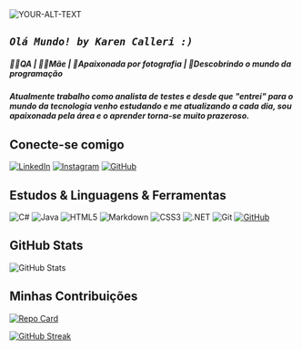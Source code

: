 <picture>
 <source media="(prefers-color-scheme: dark)" srcset="https://scontent.cdninstagram.com/v/t39.30808-6/417426007_334738222897630_49539815423426900_n.jpg?stp=dst-jpg_e15&efg=eyJ2ZW5jb2RlX3RhZyI6ImltYWdlX3VybGdlbi4yMDQ4eDE1MzYuc2RyIn0&_nc_ht=scontent.cdninstagram.com&_nc_cat=110&_nc_ohc=rEd99hVEMsEAX8PtJP2&edm=APs17CUAAAAA&ccb=7-5&ig_cache_key=MzMwODc2OTE5OTAwMDMwNzI3MA%3D%3D.2-ccb7-5&oh=00_AfAcfzdPrkb7A8kF0zDZDnwTc_2imZEuGyZvWpKG9Mcqug&oe=65E56B1A&_nc_sid=10d13b">
 <source media="(prefers-color-scheme: light)" srcset="https://scontent.cdninstagram.com/v/t39.30808-6/417426007_334738222897630_49539815423426900_n.jpg?stp=dst-jpg_e15&efg=eyJ2ZW5jb2RlX3RhZyI6ImltYWdlX3VybGdlbi4yMDQ4eDE1MzYuc2RyIn0&_nc_ht=scontent.cdninstagram.com&_nc_cat=110&_nc_ohc=rEd99hVEMsEAX8PtJP2&edm=APs17CUAAAAA&ccb=7-5&ig_cache_key=MzMwODc2OTE5OTAwMDMwNzI3MA%3D%3D.2-ccb7-5&oh=00_AfAcfzdPrkb7A8kF0zDZDnwTc_2imZEuGyZvWpKG9Mcqug&oe=65E56B1A&_nc_sid=10d13b">
 <img alt="YOUR-ALT-TEXT" src="https://scontent.cdninstagram.com/v/t39.30808-6/417426007_334738222897630_49539815423426900_n.jpg?stp=dst-jpg_e15&efg=eyJ2ZW5jb2RlX3RhZyI6ImltYWdlX3VybGdlbi4yMDQ4eDE1MzYuc2RyIn0&_nc_ht=scontent.cdninstagram.com&_nc_cat=110&_nc_ohc=rEd99hVEMsEAX8PtJP2&edm=APs17CUAAAAA&ccb=7-5&ig_cache_key=MzMwODc2OTE5OTAwMDMwNzI3MA%3D%3D.2-ccb7-5&oh=00_AfAcfzdPrkb7A8kF0zDZDnwTc_2imZEuGyZvWpKG9Mcqug&oe=65E56B1A&_nc_sid=10d13b">
</picture>


##  ***`Olá Mundo! by Karen Calleri :)`*** 

##### **👩‍💻QA | 👩‍👦Mãe | 📸Apaixonada por fotografia | 🔎Descobrindo o mundo da programação**

##### Atualmente trabalho como analista de testes e desde que "entrei" para o mundo da tecnologia venho estudando e me atualizando a cada dia, sou apaixonada pela área e o aprender torna-se muito prazeroso.

## Conecte-se comigo

[![LinkedIn](https://img.shields.io/badge/LinkedIn-0077B5?style=for-the-badge&logo=linkedin&logoColor=white)](https://www.linkedin.com/in/karen-calleri/)  [![Instagram](https://img.shields.io/badge/-Instagram-%23E4405F?style=for-the-badge&logo=instagram&logoColor=white)](https://www.instagram.com/karencalleri_photography/) [![GitHub](https://img.shields.io/badge/GitHub-100000?style=for-the-badge&logo=github&logoColor=white)](https://github.com/kecalleri)

## Estudos & Linguagens & Ferramentas

![C#](https://img.shields.io/badge/C%23-239120?style=for-the-badge&logo=c-sharp&logoColor=white)  ![Java](https://img.shields.io/badge/java-%23ED8B00.svg?style=for-the-badge&logo=openjdk&logoColor=white)  ![HTML5](https://img.shields.io/badge/HTML5-E34F26?style=for-the-badge&logo=html5&logoColor=white)
![Markdown](https://img.shields.io/badge/Markdown-000?style=for-the-badge&logo=markdown)  ![CSS3](https://img.shields.io/badge/CSS3-1572B6?style=for-the-badge&logo=css3&logoColor=white) ![.NET](https://img.shields.io/badge/.NET-5C2D91?style=for-the-badge&logo=.net&logoColor=white)  ![Git](https://img.shields.io/badge/GIT-E44C30?style=for-the-badge&logo=git&logoColor=white)  [![GitHub](https://img.shields.io/badge/GitHub-100000?style=for-the-badge&logo=github&logoColor=white)](https://github.com/kecalleri)
 
## GitHub Stats

![GitHub Stats](https://github-readme-stats.vercel.app/api?username=kecalleri&theme=transparent&bg_color=000&border_color=30A3DC&show_icons=true&icon_color=30A3DC&title_color=E94D5F&text_color=FFF)

## Minhas Contribuições

[![Repo Card](https://github-readme-stats.vercel.app/api/pin/?username=kecalleri&repo=dio-lab-open-source&bg_color=000&border_color=30A3DC&show_icons=true&icon_color=30A3DC&title_color=E94D5F&text_color=FFF)](https://github.com/kecalleri/dio-lab-open-source)  

[![GitHub Streak](https://streak-stats.demolab.com?user=kecalleri&theme=github-dark-blue&locale=pt_BR&date_format=j%20M%5B%20Y%5D&card_width=350)](https://github.com/kecalleri)